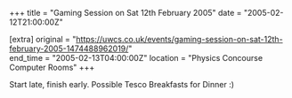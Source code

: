 +++
title = "Gaming Session on Sat 12th February 2005"
date = "2005-02-12T21:00:00Z"

[extra]
original = "https://uwcs.co.uk/events/gaming-session-on-sat-12th-february-2005-1474488962019/"    
end_time = "2005-02-13T04:00:00Z"
location = "Physics Concourse Computer Rooms"
+++

Start late, finish early.  Possible Tesco Breakfasts for Dinner :)

